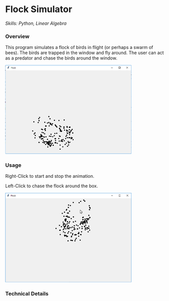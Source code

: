 # Flock Simulator
*Skills: Python, Linear Algebra*

### Overview
This program simulates a flock of birds in flight (or perhaps a swarm of bees). The birds are trapped in the window and fly around. The user can act as a predator and chase the birds around the window.

<img src="images/Flock1.jpg" width = "400">

### Usage
Right-Click to start and stop the animation.


Left-Click to chase the flock around the box.

<img src="images/Flock2.jpg" width = "400">

### Technical Details
